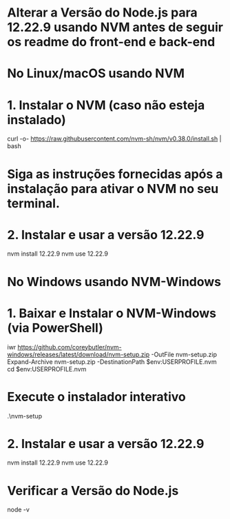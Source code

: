 
# Alterar a Versão do Node.js para 12.22.9 usando NVM antes de seguir os readme do front-end e back-end

# No Linux/macOS usando NVM

# 1. Instalar o NVM (caso não esteja instalado)
curl -o- https://raw.githubusercontent.com/nvm-sh/nvm/v0.38.0/install.sh | bash

# Siga as instruções fornecidas após a instalação para ativar o NVM no seu terminal.

# 2. Instalar e usar a versão 12.22.9
nvm install 12.22.9
nvm use 12.22.9

# No Windows usando NVM-Windows

# 1. Baixar e Instalar o NVM-Windows (via PowerShell)
iwr https://github.com/coreybutler/nvm-windows/releases/latest/download/nvm-setup.zip -OutFile nvm-setup.zip
Expand-Archive nvm-setup.zip -DestinationPath $env:USERPROFILE\.nvm
cd $env:USERPROFILE\.nvm

# Execute o instalador interativo
.\nvm-setup

# 2. Instalar e usar a versão 12.22.9
nvm install 12.22.9
nvm use 12.22.9

# Verificar a Versão do Node.js
node -v
